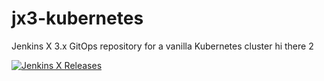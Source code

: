 # jx3-kubernetes

Jenkins X 3.x GitOps repository for a vanilla Kubernetes cluster hi there 2
        
[![Jenkins X Releases](https://img.shields.io/badge/Jenkins%20X-Releases-blue)](docs/README.md)
